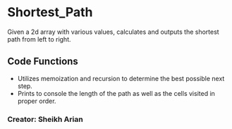 # Shortest_Path
Given a 2d array with various values, calculates and outputs the shortest path from left to right.

## Code Functions
- Utilizes memoization and recursion to determine the best possible next step.
- Prints to console the length of the path as well as the cells visited in proper order.


### Creator: Sheikh Arian

